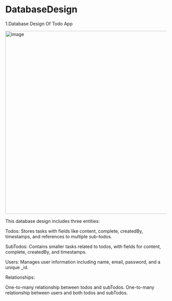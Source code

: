 # DatabaseDesign

1.Database Design Of Todo App

<img width="570" alt="image" src="https://github.com/user-attachments/assets/76a2ae65-a001-49ed-82d9-9910372ac495">

This database design includes three entities:

Todos: Stores tasks with fields like content, complete, createdBy, timestamps, and references to multiple sub-todos.

SubTodos: Contains smaller tasks related to todos, with fields for content, complete, createdBy, and timestamps.

Users: Manages user information including name, email, password, and a unique _id.


Relationships:

One-to-many relationship between todos and subTodos.
One-to-many relationship between users and both todos and subTodos.
